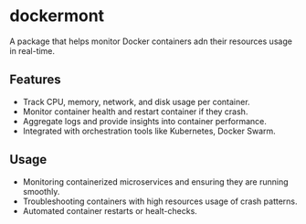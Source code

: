 # dockermont
A package that helps monitor Docker containers adn their resources usage in real-time.

## Features
- Track CPU, memory, network, and disk usage per container.
- Monitor container health and restart container if they crash.
- Aggregate logs and provide insights into container performance.
- Integrated with orchestration tools like Kubernetes, Docker Swarm.

## Usage
- Monitoring containerized microservices and ensuring they are running smoothly.
- Troubleshooting containers with high resources usage of crash patterns.
- Automated container restarts or healt-checks.

